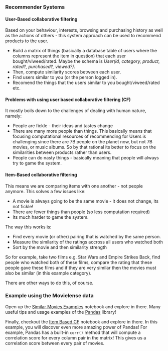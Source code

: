 ### Recommender Systems

#### User-Based collaborative filtering

Based on your behaviour, interests, browsing and purchasing history as well as the actions of others - this system approach can be used to recommend products to the user.

* Build a matrix of things (basically a database table of users where the columns represent the item in question) that each user bought/viweed/rated. Maybe the schema is *User(id, category, product, rated?, purchased?, viewed?)*.
* Then, compute similarity scores between each user.
* Find users similar to you (or the person logged in).
* Recomend the things that the users similar to you bought/viweed/rated etc.

#### Problems with using user based collaborative filtering (CF)

It mostly boils down to the challenges of dealing with human nature, namely:

* People are fickle - their ideas and tastes change
* There are many more people than things. This basically means that focusing computational resources of recommending for Users is challenging since there are 7B people on the planet now, but not 7B movies, or music albums. So by that rational its better to focus on the similarities between products rather than users.
* People can do nasty things - basically meaning that people will always try to game the system.

#### Item-Based collaborative filtering

This means we are comparing items with one another - not people anymore. This solves a few issues like:

* A movie is always going to be the same movie - it does not change, its not fickle!
* There are fewer things than people (so less computation required)
* Its much harder to game the system.

The way this works is:

* Find every movie (or other) pairing that is watched by the same person.
* Measure the similarity of the ratings accross all users who watched both
* Sort by the movie and then similarity strength

So for example, take two films e.g. Star Wars and Empire Strikes Back, find people who watched both of these films, compare the rating that these people gave these films and if they are very similar then the movies must also be similar (in this example category).

There are other ways to do this, of course.

### Example using the Movielense data

Open up the [Similar Movies Examples](/examples/SimilarMovies.ipynb) notebook and explore in there. Many useful tips and usage examples of the [Pandas](https://pandas.pydata.org/) library!

Finally, checkout the [Item Based CF](/examples/ItemBasedCF.ipynb) notebook and explore in there. In this example, you will discover even more amazing power of Pandas! For example, Pandas has a built-in `corr()` method that will compute a correlation score for every column pair in the matrix! This gives us a correlation score between every pair of movies.